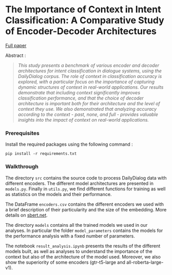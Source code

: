 # The Importance of Context in Intent Classification: A Comparative Study of Encoder-Decoder Architectures

[Full paper](https://openreview.net/forum?id=R78Y8OOZYrd&fbclid=IwAR2VC6r1GpSgeTGrUWT9QMUpy0ghebcO4R5GFOiRUrSya3rRBcO79GRDAw8)

Abstract :

>*This study presents a benchmark of various encoder and decoder architectures for intent classification in dialogue systems, using the DailyDialog corpus. The role of context in classification accuracy is explored, with a particular focus on the importance of capturing dynamic structures of context in real-world applications. Our results demonstrate that including context significantly improves classification performance, and that the choice of decoder architecture is important both for their architecture and the level of context they use. We also demonstrated that analyzing accuracy according to the context - past, none, and full - provides valuable insights into the impact of context on real-world applications.*


### Prerequisites
Install the required packages using the following command :
```
pip install -r requirements.txt
```

### Walkthrough

The directory `src` contains the source code to process DailyDialog data with different encoders. The different model architectures are presented in `models.py`. Finally in `utils.py`, we find different functions for training as well as statistics on the models and their performance.

The DataFrame `encoders.csv` contains the different encoders we used with a brief description of their particularity and the size of the embedding. More details on [sbert.net](https://www.sbert.net/docs/pretrained_models.html).

The directory `models` contains all the trained models we used in our analyses. In particular the folder `model_parameters` contains the models for the performance analysis with a fixed number of parameters.

The notebook `result_analysis.ipynb` presents the results of the different models built, as well as analyses to understand the importance of the context but also of the architecture of the model used. Moreover, we also show the superiority of some encoders (gtr-t5-large and all-roberta-large-v1). 

